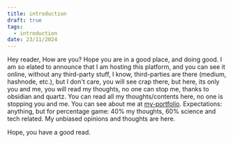 ```yaml
---
title: introduction
draft: true
tags:
  - introduction
date: 23/11/2024
---
```

Hey reader, How are you? Hope you are in a good place, and doing good. I am so elated to announce that I am hosting this platform, and you can see it online, without any third-party stuff, I know, third-parties are there (medium, hashnode, etc.), but I don't care, you will see crap there, but here, its only you and me, you will read my thoughts, no one can stop me, thanks to obsidian and quartz. You can read all my thoughts/contents here, no one is stopping you and me. You can see about me at [my-portfolio](tausiqsama.me). Expectations: anything, but for percentage game: 40% my thoughts, 60% science and tech related. My unbiased opinions and thoughts are here. 

Hope, you have a good read. 